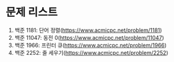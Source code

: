 # 문제 리스트

1. 백준 1181: 단어 정렬(https://www.acmicpc.net/problem/1181)
2. 백준 11047: 동전 0(https://www.acmicpc.net/problem/11047)
3. 백준 1966: 프린터 큐(https://www.acmicpc.net/problem/1966)
4. 백준 2252: 줄 세우기(https://www.acmicpc.net/problem/2252)
